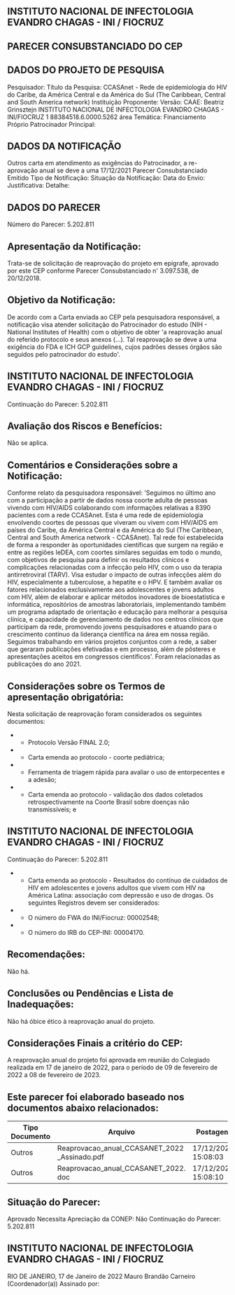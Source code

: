 ## INSTITUTO NACIONAL DE INFECTOLOGIA EVANDRO CHAGAS - INI / FIOCRUZ

## PARECER CONSUBSTANCIADO DO CEP
## DADOS DO PROJETO DE PESQUISA
Pesquisador:
Título da Pesquisa: CCASAnet - Rede de epidemiologia do HIV do Caribe, da América Central e da América do Sul (The Caribbean, Central and South America network)
Instituição Proponente:
Versão:
CAAE:
Beatriz Grinsztejn
INSTITUTO NACIONAL DE INFECTOLOGIA EVANDRO CHAGAS - INI/FIOCRUZ
1
88384518.6.0000.5262
área Temática:
Financiamento Próprio
Patrocinador Principal:
## DADOS DA NOTIFICAÇÃO
Outros
carta
em atendimento as exigências do Patrocinador, a re-aprovação anual se deve a uma
17/12/2021
Parecer Consubstanciado Emitido
Tipo de Notificação:
Situação da Notificação:
Data do Envio:
Justificativa:
Detalhe:
## DADOS DO PARECER
Número do Parecer:
5.202.811
## Apresentação da Notificação:
Trata-se de solicitação de reaprovação do projeto em epígrafe, aprovado por este CEP conforme Parecer Consubstanciado n' 3.097.538, de 20/12/2018.
## Objetivo da Notificação:
De acordo com a Carta enviada ao CEP pela pesquisadora responsável, a notificação visa atender solicitação do Patrocinador do estudo (NIH - National Institutes of Health) com o objetivo de obter 'a reaprovação anual do referido protocolo e seus anexos (...). Tal reaprovação se deve a uma exigência do FDA e ICH GCP guidelines, cujos padrões desses órgãos são seguidos pelo patrocinador do estudo'.
## INSTITUTO NACIONAL DE INFECTOLOGIA EVANDRO CHAGAS - INI / FIOCRUZ
Continuação do Parecer: 5.202.811
## Avaliação dos Riscos e Benefícios:
Não se aplica.
## Comentários e Considerações sobre a Notificação:
Conforme relato da pesquisadora responsável:
'Seguimos no último ano com a participação a partir de dados nossa coorte adulta de pessoas vivendo com HIV/AIDS colaborando com informações relativas a 8390 pacientes com a rede CCASAnet.
Esta é uma rede de epidemiologia envolvendo coortes de pessoas que viveram ou vivem com HIV/AIDS em países  do Caribe,  da América Central e da América do Sul  (The Caribbean, Central and South America network - CCASAnet).
Tal rede foi estabelecida de forma a responder às oportunidades científicas que surgem na região e entre as regiões IeDEA, com coortes similares seguidas em todo o mundo, com objetivos de pesquisa para definir os resultados  clínicos  e  complicações  relacionadas  com  a  infecção  pelo  HIV,  com  o  uso  da  terapia antirretroviral  (TARV).  Visa  estudar  o  impacto  de  outras  infecções  além  do  HIV,  especialmente  a tuberculose, a hepatite e o HPV. E também avaliar os fatores relacionados exclusivamente aos adolescentes e jovens adultos com HIV, além de  elaborar e aplicar métodos inovadores de bioestatística e informática, repositórios de amostras laboratoriais, implementando também um programa adaptado de orientação e educação para melhorar a pesquisa clínica, e capacidade de gerenciamento de dados nos centros clínicos que participam da rede, promovendo jovens pesquisadores e atuando para o crescimento contínuo da liderança científica na área em nossa região.
Seguimos trabalhando em vários projetos conjuntos com a rede, a saber que geraram publicações efetivadas e em processo, além de pôsteres e apresentações aceitos em congressos científicos'. Foram relacionadas as publicações do ano 2021.
## Considerações sobre os Termos de apresentação obrigatória:
Nesta solicitação de reaprovação foram considerados os seguintes documentos:
- - Protocolo Versão FINAL 2.0;
- - Carta emenda ao protocolo - coorte pediátrica;
- - Ferramenta de triagem rápida para avaliar o uso de entorpecentes e a adesão;
- - Carta emenda ao protocolo - validação dos dados coletados retrospectivamente na Coorte Brasil sobre
doenças não transmissíveis; e
## INSTITUTO NACIONAL DE INFECTOLOGIA EVANDRO CHAGAS - INI / FIOCRUZ

Continuação do Parecer: 5.202.811
- - Carta emenda ao protocolo - Resultados do contínuo de cuidados de HIV em adolescentes e jovens adultos que vivem com HIV na América Latina: associação com depressão e uso de drogas.
Os seguintes Registros devem ser considerados:
- - O número do FWA do INI/Fiocruz: 00002548;
- - O número do IRB do CEP-INI: 00004170.
## Recomendações:
Não há.
## Conclusões ou Pendências e Lista de Inadequações:
Não há óbice ético à reaprovação anual do projeto.
## Considerações Finais a critério do CEP:
A reaprovação anual do projeto foi aprovada em reunião do Colegiado realizada em 17 de janeiro de 2022, para o período de 09 de fevereiro de 2022 a 08 de fevereiro de 2023.
## Este parecer foi elaborado baseado nos documentos abaixo relacionados:
| Tipo Documento   | Arquivo                                       | Postagem            | Autor        | Situação   |
|------------------|-----------------------------------------------|---------------------|--------------|------------|
| Outros           | Reaprovacao_anual_CCASANET_2022 _Assinado.pdf | 17/12/2021 15:08:03 | Tânia Krstic | Postado    |
| Outros           | Reaprovacao_anual_CCASANET_2022. doc          | 17/12/2021 15:08:10 | Tânia Krstic | Postado    |
## Situação do Parecer:
Aprovado
Necessita Apreciação da CONEP: Não
Continuação do Parecer: 5.202.811
## INSTITUTO NACIONAL DE INFECTOLOGIA EVANDRO CHAGAS - INI / FIOCRUZ
RIO DE JANEIRO, 17 de Janeiro de 2022
Mauro Brandão Carneiro (Coordenador(a)) Assinado por:
